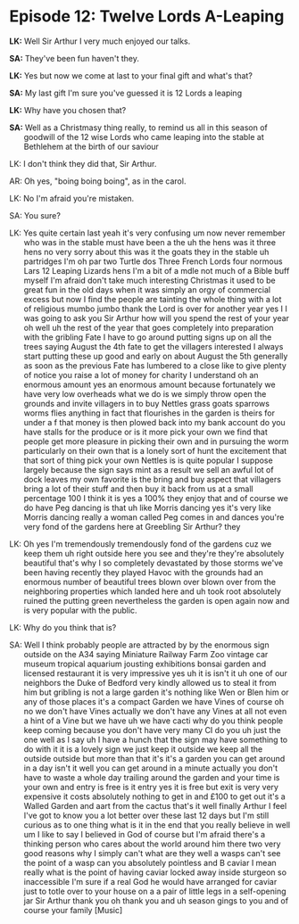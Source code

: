 # Episode 12: Twelve Lords A-Leaping

<style type="text/css">
p {text-indent: -26px; margin-left: 26px; }
</style>

**LK:** Well Sir Arthur I very much enjoyed our talks.

**SA:** They've been fun haven't they.

**LK:** Yes but now we come at last to your final gift and what's that?

**SA:** My last gift I'm sure you've guessed it is 12 Lords a leaping

**LK:** Why have you chosen that?

**SA:** Well as a Christmasy thing really, to remind us all in this season of goodwill
of the 12 wise Lords who came leaping into the stable at Bethlehem at the birth of our saviour


LK: I don't think they did that, Sir Arthur.

AR: Oh yes, "boing boing boing", as in the carol.

LK: No I'm afraid you're mistaken.

SA: You sure?

LK: Yes quite certain last yeah it's very confusing um now never remember
who
was in the stable must have been a the uh the hens
was it three hens no very sorry about this
was it the goats they in the stable uh partridges I'm oh par two Turtle dos Three French Lords four normous Lars 12 Leaping Lizards hens I'm a bit of a mdle not much of a Bible buff myself I'm afraid don't take much interesting Christmas it used to be great fun in the old days
    when it
was simply an orgy of commercial excess but now I find the people are tainting the
whole thing
with a lot of religious mumbo jumbo thank the Lord is over for another year yes I I
was going to ask you Sir Arthur how
will you spend the rest of your year oh
well uh the rest of the year that goes completely into preparation
with the gribling Fate I have to go around putting signs up on all the trees saying August the 4th fate to get the villagers interested I always start putting these up good and early on about August the 5th generally as soon as the previous Fate has lumbered to a close like to give plenty of notice you raise a lot of money for charity I understand oh an enormous amount yes an enormous amount because fortunately
we have very low overheads
what
we do is
we simply throw open the grounds and invite villagers in to buy Nettles grass goats sparrows
worms flies anything in fact that flourishes in the garden is theirs for under a f that money is then plowed back into my bank account do you have stalls for the produce or is it more pick your own
we find that people get more pleasure in picking their own and in pursuing the
worm particularly on their own that is a lonely sort of hunt the excitement that that sort of thing pick your own Nettles is is quite popular I suppose largely because the sign says mint as a result
we sell an awful lot of dock leaves my own favorite is the bring and buy aspect that villagers bring a lot of their stuff and then buy it back from us at a small percentage 100 I think it is yes a 100% they enjoy that and of course
we do have Peg dancing is that uh like Morris dancing yes it's very like Morris dancing really a
woman called Peg comes in and dances you're very fond of the gardens here at Greebling Sir Arthur? they

LK: Oh yes I'm tremendously tremendously fond of the gardens cuz
we keep them uh right outside here you see and they're they're absolutely beautiful that's
why I so completely devastated by those storms
we've been having recently they played Havoc
with the grounds had an enormous number of beautiful trees blown over blown over from the neighboring properties
which landed here and uh took root absolutely ruined the putting green nevertheless the garden is open again now and is very popular
with the public.

LK: Why do you think that is?

SA: Well I think probably people are attracted by by the enormous sign outside on the A34 saying Miniature Railway Farm Zoo vintage car museum tropical aquarium jousting exhibitions bonsai garden and licensed restaurant it is very impressive yes uh it is isn't it uh one of our neighbors the Duke of Bedford very kindly allowed us to steal it from him but gribling is not a large garden it's nothing like Wen or Blen him or any of those places it's a compact Garden
we have Vines of course oh no
we don't have Vines actually
we don't have any Vines at all not even a hint of a Vine but
we have uh
we have cacti
why do you think people keep coming because you don't have very many CI do you uh just the one
well as I say uh I have a hunch that the sign may have something to do
with it it is a lovely sign
we just keep it outside
we keep all the outside outside but more than that it's it's a garden you can get around in a day isn't it
well you can get around in a minute actually you don't have to
waste a
whole day trailing around the garden and your time is your own and entry is free is it entry yes it is free but exit is very very expensive it costs absolutely nothing to get in and £100 to get out it's a Walled Garden and aart from the cactus that's it
well finally Arthur I feel I've got to know you a lot better over these last 12 days but I'm still curious as to one thing
what is it in the end that you really believe in
well um I like to say I believed in God of course but I'm afraid there's a thinking person
who cares about the
world around him there two very good reasons
why I simply can't
what are they
well a
wasps can't see the point of a
wasp can you absolutely pointless and B caviar I mean really
what is the point of having caviar locked away inside sturgeon so inaccessible I'm sure if a real God he
would have arranged for caviar just to totle over to your house on a a pair of little legs in a self-opening jar Sir Arthur thank you oh thank you and uh season gings to you and of course your family [Music]
